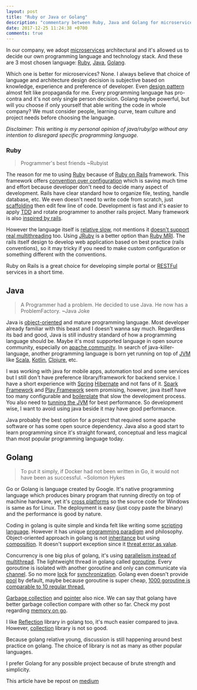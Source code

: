 ```yaml
---
layout: post
title: "Ruby or Java or Golang"
description: "commentary between Ruby, Java and Golang for microservices"
date: 2017-12-25 11:24:38 +0700
comments: true
---
```


In our company, we adopt [microservices](http://microservices.io/) architectural and it's allowed us to decide our own programming language and technology stack. And these are 3 most chosen language: [Ruby](https://www.ruby-lang.org/), [Java](https://www.java.com/en/), [Golang](golang.org).

Which one is better for microservices? None. I always believe that choice of language and architecture design decision is subjective based on knowledge, experience and preference of developer. Even [design pattern](https://en.wikipedia.org/wiki/Software_design_pattern) almost felt like propaganda for me. Every programming language has pro-contra and it's not only single person decision. Golang maybe powerful, but will you choose if only yourself that able writing the code in whole company? We must consider people, learning curve, team culture and project needs before choosing the language.

*Disclaimer: This writing is my personal opinion of java/ruby/go without any intention to disregard specific programming language.*

### Ruby

> Programmer's best friends ~Rubyist

The reason for me to using [Ruby](https://www.ruby-lang.org/en/) because of [Ruby on Rails](http://rubyonrails.org/) framework. This framework offers [convention over configuration](https://en.wikipedia.org/wiki/Convention_over_configuration) which is saving much time and effort because developer don't need to decide many aspect of development. Rails have clear standard how to organize file, testing, handle database, etc. We even doesn't need to write code from scratch, just [scaffolding](https://en.wikipedia.org/wiki/Scaffold_(programming)) then edit few line of code. Development is fast and it's easier to apply [TDD](https://en.wikipedia.org/wiki/Test-driven_development) and rotate programmer to another rails project. Many framework is also [inspired by rails](https://www.quora.com/What-are-some-web-frameworks-that-use-conventions-similar-to-Rails).

However the language itself is [relative slow](https://stackoverflow.com/questions/2529852/why-do-people-say-that-ruby-is-slow), not mentions it [doesn't support real multithreading](https://stackoverflow.com/questions/56087/does-ruby-have-real-multithreading) too. Using [JRuby](http://jruby.org/) is a better option than [Ruby MRI](https://en.wikipedia.org/wiki/Ruby_MRI). The rails itself design to develop web application based on best practice (rails conventions), so it may tricky if you need to make custom configuration or something different with the conventions.

Ruby on Rails is a great choice for developing simple portal or [RESTFul](/restful-revisit) services in a short time.

## Java

> A Programmer had a problem. He decided to use Java. He now has a ProblemFactory. ~Java Joke

Java is [object-oriented](https://en.wikipedia.org/wiki/Object-oriented_programming) and mature programming language. Most developer already familiar with this beast and I doesn't wanna say much. Regardless its bad and good, Java is still industry standard of how a programming language should be. Maybe it's most supported language in open source community, especially on [apache community](https://www.apache.org/). In search of java-killer-language, another programming language is born yet running on top of [JVM](https://en.wikipedia.org/wiki/Java_virtual_machine) like [Scala](https://www.scala-lang.org/), [Kotlin](https://kotlinlang.org/), [Clojure](https://clojure.org/), etc.

I was working with java for mobile apps, automation tool and some services but I still don't have preference library/framework for backend service. I have a short experience with [Spring](https://spring.io/) [Hibernate](http://hibernate.org/) and not fans of it. [Spark Framework](http://sparkjava.com/) and [Play Framework](https://www.playframework.com/) seem promising, however, java itself have too many configurable and [boilerplate](https://en.wikipedia.org/wiki/Boilerplate_text) that slow the development process. You also need to [tunning the JVM](https://docs.oracle.com/cd/E13222_01/wls/docs81/perform/JVMTuning.html) for best performance. So development wise, I want to avoid using java beside it may have good performance.

Java probably the best option for a project that required some apache software or has some open source dependency. Java also a good start to learn programming since it's straight forward, conceptual and less magical than most popular programming language today.

## Golang

> To put it simply, if Docker had not been written in Go, it would not have been as successful. ~Solomon Hykes

Go or Golang is language created by Google. It's native programming language which  produces binary program that running directly on top of machine hardware, yet it's [cross platforms](https://golang.org/doc/install/source#environment) so the source code for Windows is same as for Linux. The deployment is easy (just copy paste the binary) and the performance is good by nature.

Coding in golang is quite simple and kinda felt like writing some [scripting language](https://en.wikipedia.org/wiki/Scripting_language). However it has unique [programming paradigm](https://en.wikipedia.org/wiki/Programming_paradigm) and philosophy. Object-oriented approach in golang is not [inheritance](https://en.wikipedia.org/wiki/Inheritance_(object-oriented_programming)) but using [composition](https://www.goinggo.net/2015/09/composition-with-go.html). It doesn't support exception since it [threat error as value](https://blog.golang.org/errors-are-values).

Concurrency is one big plus of golang, it's using [parallelism instead of multithread](https://blog.golang.org/concurrency-is-not-parallelism). The lightweight thread in golang called [goroutine](https://tour.golang.org/concurrency/1). Every goroutine is isolated with another goroutine and only can communicate via [channel](https://tour.golang.org/concurrency/2). So no more [lock](https://en.wikipedia.org/wiki/Lock_(computer_science)) for [synchronization](https://en.wikipedia.org/wiki/Synchronization_(computer_science)). Golang even doesn't provide [pool](https://en.wikipedia.org/wiki/Thread_pool) by default, maybe because goroutine is super cheap, [1000 goroutine is comparable to 10 regular thread.](http://tleyden.github.io/blog/2014/10/30/goroutines-vs-threads/)

[Garbage collection](https://en.wikipedia.org/wiki/Garbage_collection_(computer_science)) and [pointer](https://en.wikipedia.org/wiki/Garbage_collection_(computer_science)) also nice. We can say that golang have better garbage collection compare with other so far. Check my post regarding [memory on go](/memory-in-go).

I like [Reflection](https://en.wikipedia.org/wiki/Reflection_(computer_programming)) library in golang too, it's much easier compared to java. However, [collection](https://en.wikipedia.org/wiki/Collection_(abstract_data_type)) library is not so good.

Because golang relative young, discussion is still happening around best practice on golang. The choice of library is not as many as other popular languages.

I prefer Golang for any possible project because of brute strength and simplicity.


This article have be repost on [medium](https://blog.gojekengineering.com/ruby-java-golang-59713bdd9fc4)

